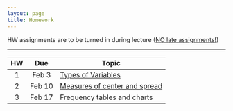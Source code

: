 ```yaml
---
layout: page
title: Homework
---
```


HW assignments are to be turned in during lecture (<a href="../syllabus#hw-policy">NO late assignments!</a>)
<hr>

<table>
  <thead>
    <tr>
      <th>HW</th>
      <th>Due</th>
      <th>Topic</th>
    </tr>
  </thead>
  <tbody>
    <tr>
      <td align="center">1</td>
      <td align="center">Feb 3</td>
      <td><a href="math13-hw01-questions.pdf">Types of Variables</a></td>
    </tr>
    <tr>
      <td align="center">2</td>
      <td align="center">Feb 10</td>
      <td><a href="math13-hw02-questions.pdf">Measures of center and spread</a></td>
    </tr>
    <tr>
      <td align="center">3</td>
      <td align="center">Feb 17</td>
      <td>Frequency tables and charts</td>
    </tr>
  </tbody>
 </table>
